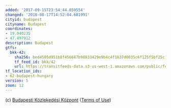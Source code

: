 ```yaml
---
added: '2017-09-15T23:54:44.859554'
changed: '2018-08-17T14:52:04.681991'
cityid: budapest
cityname: Budapest
coordinates:
- 19.040235
- 47.497912
description: Budapest
gtfs:
  bkk-42:
    sha256: bed4505d951b8f456687b98833429e9b4c4f1837d0035c6f125f5bf25c19ff3e
    tf_feed_id: bkk/42
    url: https://transitfeeds-data.s3-us-west-1.amazonaws.com/public/feeds/bkk/42/20180817/gtfs.zip
tf_location_ids:
- 62-budapest-hungary
version: 5
zoom: 12
---
```


(c) [Budapesti Közlekedési Központ](http://www.bkk.hu/en/)
([Terms of Use](http://www.bkk.hu/en/legal-notice/))

